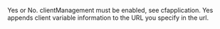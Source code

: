 Yes or No. clientManagement must be enabled, see cfapplication. Yes appends client variable
		information to the URL you specify in the url.